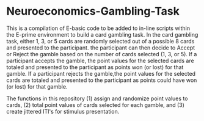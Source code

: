 # Neuroeconomics-Gambling-Task

This is a compilation of E-basic code to be added to in-line scripts within the E-prime environment to build a card gambling task. 
In the card gambling task, either 1, 3, or 5 cards are randomly selected out of a possible 8 cards and presented to the participant. the participant can then decide to Accept or Reject the gamble based on the number of cards selected (1, 3, or 5). If a participant accepts the gamble, the point values for the selected cards are totaled and presented to the participant as points won (or lost) for that gamble. If a participant rejects the gamble,the point values for the selected cards are totaled and presented to the participant as points could have won (or lost) for that gamble.

The functions in this repository (1) assign and randomize point values to cards, (2) total point values of cards selected for each gamble, and (3) create jittered ITI's for stimulus presentation. 

